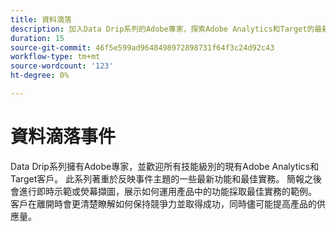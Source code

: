 ```yaml
---
title: 資料滴落
description: 加入Data Drip系列的Adobe專家，探索Adobe Analytics和Target的最新功能和最佳實務，並透過即時示範確保客戶最大化產品潛力並保持競爭力。
duration: 15
source-git-commit: 46f5e599ad9648498972898731f64f3c24d92c43
workflow-type: tm+mt
source-wordcount: '123'
ht-degree: 0%

---
```


# 資料滴落事件

Data Drip系列擁有Adobe專家，並歡迎所有技能級別的現有Adobe Analytics和Target客戶。 此系列著重於反映事件主題的一些最新功能和最佳實務。 簡報之後會進行即時示範或熒幕擷圖，展示如何運用產品中的功能採取最佳實務的範例。 客戶在離開時會更清楚瞭解如何保持競爭力並取得成功，同時儘可能提高產品的供應量。

<!-- CARDS

* activity-log.md {cta  = Watch event}

-->

